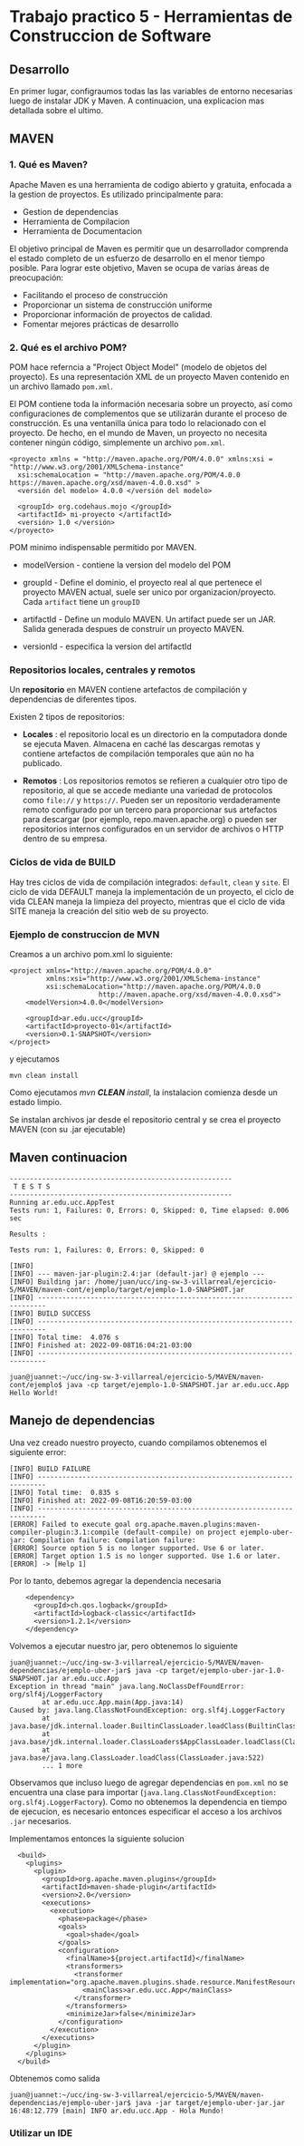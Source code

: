 # Trabajo practico 5 - Herramientas de Construccion de Software

## Desarrollo

En primer lugar, configraumos todas las las variables de entorno necesarias luego de instalar JDK y Maven. A continuacion, una explicacion mas detallada sobre el ultimo.


## MAVEN

### 1. Qué es Maven?

Apache Maven es una herramienta de codigo abierto y gratuita, enfocada a la gestion de proyectos. Es utilizado principalmente para:

- Gestion de dependencias
- Herramienta de Compilacion
- Herramienta de Documentacion

El objetivo principal de Maven es permitir que un desarrollador comprenda el estado completo de un esfuerzo de desarrollo en el menor tiempo posible. Para lograr este objetivo, Maven se ocupa de varias áreas de preocupación:

- Facilitando el proceso de construcción
- Proporcionar un sistema de construcción uniforme
- Proporcionar información de proyectos de calidad.
- Fomentar mejores prácticas de desarrollo




### 2. Qué es el archivo POM?

POM hace referncia a "Project Object Model" (modelo de objetos del proyecto). Es una representación XML de un proyecto Maven contenido en un archivo llamado ``pom.xml``. 

El POM contiene toda la información necesaria sobre un proyecto, así como configuraciones de complementos que se utilizarán durante el proceso de construcción. Es una ventanilla única para todo lo relacionado con el proyecto. De hecho, en el mundo de Maven, un proyecto no necesita contener ningún código, simplemente un archivo ```pom.xml```.


```
<proyecto xmlns = "http://maven.apache.org/POM/4.0.0" xmlns:xsi = "http://www.w3.org/2001/XMLSchema-instance"  
  xsi:schemaLocation = "http://maven.apache.org/POM/4.0.0 https://maven.apache.org/xsd/maven-4.0.0.xsd" >
  <versión del modelo> 4.0.0 </versión del modelo>
 
  <groupId> org.codehaus.mojo </groupId>
  <artifactId> mi-proyecto </artifactId>
  <versión> 1.0 </versión>
</proyecto>
```
POM minimo indispensable permitido por MAVEN.

- modelVersion - contiene la version del modelo del POM

- groupId - Define el dominio, el proyecto real al que pertenece el proyecto MAVEN actual, suele ser unico por organizacion/proyecto. Cada ```artifact``` tiene un ```groupID```

- artifactId - Define un modulo MAVEN. Un artifact puede ser un JAR. Salida generada despues de construir un proyecto MAVEN.

- versionId - especifica la version del artifactId

### Repositorios locales, centrales y remotos

Un **repositorio** en MAVEN contiene artefactos de compilación y dependencias de diferentes tipos.

Existen 2 tipos de repositorios:

- **Locales** : el repositorio local es un directorio en la computadora donde se ejecuta Maven. Almacena en caché las descargas remotas y contiene artefactos de compilación temporales que aún no ha publicado.

- **Remotos** : Los repositorios remotos se refieren a cualquier otro tipo de repositorio, al que se accede mediante una variedad de protocolos como ```file://``` y ```https://```. Pueden ser un repositorio verdaderamente remoto configurado por un tercero para proporcionar sus artefactos para descargar (por ejemplo, repo.maven.apache.org) o pueden ser repositorios internos configurados en un servidor de archivos o HTTP dentro de su empresa.

### Ciclos de vida de BUILD

Hay tres ciclos de vida de compilación integrados: ```default```, ``clean`` y ``site``. El ciclo de vida DEFAULT maneja la implementación de un proyecto, el ciclo de vida CLEAN maneja la limpieza del proyecto, mientras que el ciclo de vida SITE maneja la creación del sitio web de su proyecto.

### Ejemplo de construccion de MVN 

Creamos a un archivo pom.xml lo siguiente:

```
<project xmlns="http://maven.apache.org/POM/4.0.0"
         xmlns:xsi="http://www.w3.org/2001/XMLSchema-instance"
         xsi:schemaLocation="http://maven.apache.org/POM/4.0.0
                      http://maven.apache.org/xsd/maven-4.0.0.xsd">
    <modelVersion>4.0.0</modelVersion>

    <groupId>ar.edu.ucc</groupId>
    <artifactId>proyecto-01</artifactId>
    <version>0.1-SNAPSHOT</version>
</project>
```

y ejecutamos 

```
mvn clean install
```

Como ejecutamos *mvn ***CLEAN*** install*, la instalacion comienza desde un estado limpio.

Se instalan archivos jar desde el repositorio central y se crea el proyecto MAVEN (con su .jar ejecutable)

## Maven continuacion

```
-------------------------------------------------------
 T E S T S
-------------------------------------------------------
Running ar.edu.ucc.AppTest
Tests run: 1, Failures: 0, Errors: 0, Skipped: 0, Time elapsed: 0.006 sec

Results :

Tests run: 1, Failures: 0, Errors: 0, Skipped: 0

[INFO] 
[INFO] --- maven-jar-plugin:2.4:jar (default-jar) @ ejemplo ---
[INFO] Building jar: /home/juan/ucc/ing-sw-3-villarreal/ejercicio-5/MAVEN/maven-cont/ejemplo/target/ejemplo-1.0-SNAPSHOT.jar
[INFO] ------------------------------------------------------------------------
[INFO] BUILD SUCCESS
[INFO] ------------------------------------------------------------------------
[INFO] Total time:  4.076 s
[INFO] Finished at: 2022-09-08T16:04:21-03:00
[INFO] ------------------------------------------------------------------------
```
```
juan@juannet:~/ucc/ing-sw-3-villarreal/ejercicio-5/MAVEN/maven-cont/ejemplo$ java -cp target/ejemplo-1.0-SNAPSHOT.jar ar.edu.ucc.App
Hello World!
```


## Manejo de dependencias

Una vez creado nuestro proyecto, cuando compilamos obtenemos el siguiente error:

```
[INFO] BUILD FAILURE
[INFO] ------------------------------------------------------------------------
[INFO] Total time:  0.835 s
[INFO] Finished at: 2022-09-08T16:20:59-03:00
[INFO] ------------------------------------------------------------------------
[ERROR] Failed to execute goal org.apache.maven.plugins:maven-compiler-plugin:3.1:compile (default-compile) on project ejemplo-uber-jar: Compilation failure: Compilation failure: 
[ERROR] Source option 5 is no longer supported. Use 6 or later.
[ERROR] Target option 1.5 is no longer supported. Use 1.6 or later.
[ERROR] -> [Help 1]
```

Por lo tanto, debemos agregar la dependencia necesaria

```
    <dependency>
      <groupId>ch.qos.logback</groupId>
      <artifactId>logback-classic</artifactId>
      <version>1.2.1</version>
    </dependency>
```

Volvemos a ejecutar nuestro jar, pero obtenemos lo siguiente

```
juan@juannet:~/ucc/ing-sw-3-villarreal/ejercicio-5/MAVEN/maven-dependencias/ejemplo-uber-jar$ java -cp target/ejemplo-uber-jar-1.0-SNAPSHOT.jar ar.edu.ucc.App
Exception in thread "main" java.lang.NoClassDefFoundError: org/slf4j/LoggerFactory
        at ar.edu.ucc.App.main(App.java:14)
Caused by: java.lang.ClassNotFoundException: org.slf4j.LoggerFactory
        at java.base/jdk.internal.loader.BuiltinClassLoader.loadClass(BuiltinClassLoader.java:581)
        at java.base/jdk.internal.loader.ClassLoaders$AppClassLoader.loadClass(ClassLoaders.java:178)
        at java.base/java.lang.ClassLoader.loadClass(ClassLoader.java:522)
        ... 1 more
```

Observamos que incluso luego de agregar dependencias en ```pom.xml``` no se encuentra una clase para importar (```java.lang.ClassNotFoundException: org.slf4j.LoggerFactory```). Como no obtenemos la dependencia en tiempo de ejecucion, es necesario entonces especificar el acceso a los archivos ```.jar``` necesarios.

Implementamos entonces la siguiente solucion

```
  <build>
    <plugins>
      <plugin>
        <groupId>org.apache.maven.plugins</groupId>
        <artifactId>maven-shade-plugin</artifactId>
        <version>2.0</version>
        <executions>
          <execution>
            <phase>package</phase>
            <goals>
              <goal>shade</goal>
            </goals>
            <configuration>
              <finalName>${project.artifactId}</finalName>
              <transformers>
                <transformer implementation="org.apache.maven.plugins.shade.resource.ManifestResourceTransformer">
                  <mainClass>ar.edu.ucc.App</mainClass>
                </transformer>
              </transformers>
              <minimizeJar>false</minimizeJar>
            </configuration>
          </execution>
        </executions>
      </plugin>
    </plugins>
  </build>
```

Obtenemos como salida

```
juan@juannet:~/ucc/ing-sw-3-villarreal/ejercicio-5/MAVEN/maven-dependencias/ejemplo-uber-jar$ java -jar target/ejemplo-uber-jar.jar
16:48:12.779 [main] INFO ar.edu.ucc.App - Hola Mundo!
```

### Utilizar un IDE